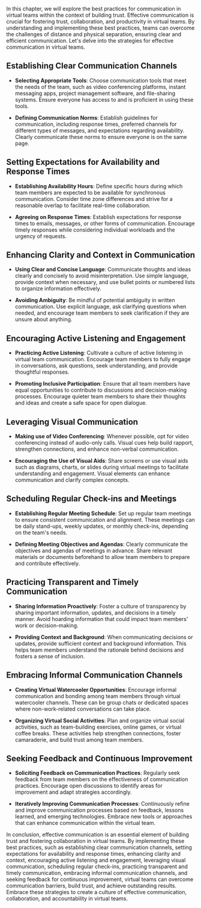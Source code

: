 
In this chapter, we will explore the best practices for communication in virtual teams within the context of building trust. Effective communication is crucial for fostering trust, collaboration, and productivity in virtual teams. By understanding and implementing these best practices, teams can overcome the challenges of distance and physical separation, ensuring clear and efficient communication. Let's delve into the strategies for effective communication in virtual teams.

Establishing Clear Communication Channels
-----------------------------------------

* **Selecting Appropriate Tools**: Choose communication tools that meet the needs of the team, such as video conferencing platforms, instant messaging apps, project management software, and file-sharing systems. Ensure everyone has access to and is proficient in using these tools.

* **Defining Communication Norms**: Establish guidelines for communication, including response times, preferred channels for different types of messages, and expectations regarding availability. Clearly communicate these norms to ensure everyone is on the same page.

Setting Expectations for Availability and Response Times
--------------------------------------------------------

* **Establishing Availability Hours**: Define specific hours during which team members are expected to be available for synchronous communication. Consider time zone differences and strive for a reasonable overlap to facilitate real-time collaboration.

* **Agreeing on Response Times**: Establish expectations for response times to emails, messages, or other forms of communication. Encourage timely responses while considering individual workloads and the urgency of requests.

Enhancing Clarity and Context in Communication
----------------------------------------------

* **Using Clear and Concise Language**: Communicate thoughts and ideas clearly and concisely to avoid misinterpretation. Use simple language, provide context when necessary, and use bullet points or numbered lists to organize information effectively.

* **Avoiding Ambiguity**: Be mindful of potential ambiguity in written communication. Use explicit language, ask clarifying questions when needed, and encourage team members to seek clarification if they are unsure about anything.

Encouraging Active Listening and Engagement
-------------------------------------------

* **Practicing Active Listening**: Cultivate a culture of active listening in virtual team communication. Encourage team members to fully engage in conversations, ask questions, seek understanding, and provide thoughtful responses.

* **Promoting Inclusive Participation**: Ensure that all team members have equal opportunities to contribute to discussions and decision-making processes. Encourage quieter team members to share their thoughts and ideas and create a safe space for open dialogue.

Leveraging Visual Communication
-------------------------------

* **Making use of Video Conferencing**: Whenever possible, opt for video conferencing instead of audio-only calls. Visual cues help build rapport, strengthen connections, and enhance non-verbal communication.

* **Encouraging the Use of Visual Aids**: Share screens or use visual aids such as diagrams, charts, or slides during virtual meetings to facilitate understanding and engagement. Visual elements can enhance communication and clarify complex concepts.

Scheduling Regular Check-ins and Meetings
-----------------------------------------

* **Establishing Regular Meeting Schedule**: Set up regular team meetings to ensure consistent communication and alignment. These meetings can be daily stand-ups, weekly updates, or monthly check-ins, depending on the team's needs.

* **Defining Meeting Objectives and Agendas**: Clearly communicate the objectives and agendas of meetings in advance. Share relevant materials or documents beforehand to allow team members to prepare and contribute effectively.

Practicing Transparent and Timely Communication
-----------------------------------------------

* **Sharing Information Proactively**: Foster a culture of transparency by sharing important information, updates, and decisions in a timely manner. Avoid hoarding information that could impact team members' work or decision-making.

* **Providing Context and Background**: When communicating decisions or updates, provide sufficient context and background information. This helps team members understand the rationale behind decisions and fosters a sense of inclusion.

Embracing Informal Communication Channels
-----------------------------------------

* **Creating Virtual Watercooler Opportunities**: Encourage informal communication and bonding among team members through virtual watercooler channels. These can be group chats or dedicated spaces where non-work-related conversations can take place.

* **Organizing Virtual Social Activities**: Plan and organize virtual social activities, such as team-building exercises, online games, or virtual coffee breaks. These activities help strengthen connections, foster camaraderie, and build trust among team members.

Seeking Feedback and Continuous Improvement
-------------------------------------------

* **Soliciting Feedback on Communication Practices**: Regularly seek feedback from team members on the effectiveness of communication practices. Encourage open discussions to identify areas for improvement and adapt strategies accordingly.

* **Iteratively Improving Communication Processes**: Continuously refine and improve communication processes based on feedback, lessons learned, and emerging technologies. Embrace new tools or approaches that can enhance communication within the virtual team.

In conclusion, effective communication is an essential element of building trust and fostering collaboration in virtual teams. By implementing these best practices, such as establishing clear communication channels, setting expectations for availability and response times, enhancing clarity and context, encouraging active listening and engagement, leveraging visual communication, scheduling regular check-ins, practicing transparent and timely communication, embracing informal communication channels, and seeking feedback for continuous improvement, virtual teams can overcome communication barriers, build trust, and achieve outstanding results. Embrace these strategies to create a culture of effective communication, collaboration, and accountability in virtual teams.
